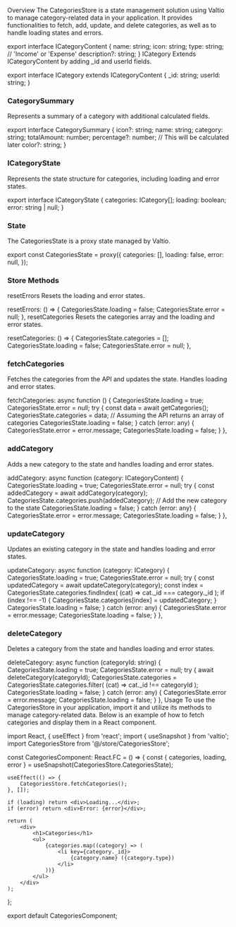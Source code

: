 Overview
The CategoriesStore is a state management solution using Valtio to manage category-related data in your application. It provides functionalities to fetch, add, update, and delete categories, as well as to handle loading states and errors.


export interface ICategoryContent {
    name: string;
    icon: string;
    type: string; // 'Income' or 'Expense'
    description?: string;
}
ICategory
Extends ICategoryContent by adding _id and userId fields.


export interface ICategory extends ICategoryContent {
    _id: string;
    userId: string;
}
### CategorySummary
Represents a summary of a category with additional calculated fields.


export interface CategorySummary {
    icon?: string;
    name: string;
    category: string;
    totalAmount: number;
    percentage?: number; // This will be calculated later
    color?: string;
}
### ICategoryState
Represents the state structure for categories, including loading and error states.


export interface ICategoryState {
    categories: ICategory[];
    loading: boolean;
    error: string | null;
}
### State
The CategoriesState is a proxy state managed by Valtio.


export const CategoriesState = proxy<ICategoryState>({
    categories: [],
    loading: false,
    error: null,
});
### Store Methods
resetErrors
Resets the loading and error states.


resetErrors: () => {
    CategoriesState.loading = false;
    CategoriesState.error = null;
},
resetCategories
Resets the categories array and the loading and error states.


resetCategories: () => {
    CategoriesState.categories = [];
    CategoriesState.loading = false;
    CategoriesState.error = null;
},
### fetchCategories
Fetches the categories from the API and updates the state. Handles loading and error states.


fetchCategories: async function () {
    CategoriesState.loading = true;
    CategoriesState.error = null;
    try {
        const data = await getCategories();
        CategoriesState.categories = data; // Assuming the API returns an array of categories
        CategoriesState.loading = false;
    } catch (error: any) {
        CategoriesState.error = error.message;
        CategoriesState.loading = false;
    }
},
### addCategory
Adds a new category to the state and handles loading and error states.


addCategory: async function (category: ICategoryContent) {
    CategoriesState.loading = true;
    CategoriesState.error = null;
    try {
        const addedCategory = await addCategory(category);
        CategoriesState.categories.push(addedCategory); // Add the new category to the state
        CategoriesState.loading = false;
    } catch (error: any) {
        CategoriesState.error = error.message;
        CategoriesState.loading = false;
    }
},
### updateCategory
Updates an existing category in the state and handles loading and error states.


updateCategory: async function (category: ICategory) {
    CategoriesState.loading = true;
    CategoriesState.error = null;
    try {
        const updatedCategory = await updateCategory(category);
        const index = CategoriesState.categories.findIndex(
            (cat) => cat._id === category._id
        );
        if (index !== -1) {
            CategoriesState.categories[index] = updatedCategory;
        }
        CategoriesState.loading = false;
    } catch (error: any) {
        CategoriesState.error = error.message;
        CategoriesState.loading = false;
    }
},
### deleteCategory
Deletes a category from the state and handles loading and error states.


deleteCategory: async function (categoryId: string) {
    CategoriesState.loading = true;
    CategoriesState.error = null;
    try {
        await deleteCategory(categoryId);
        CategoriesState.categories = CategoriesState.categories.filter(
            (cat) => cat._id !== categoryId
        );
        CategoriesState.loading = false;
    } catch (error: any) {
        CategoriesState.error = error.message;
        CategoriesState.loading = false;
    }
},
Usage
To use the CategoriesStore in your application, import it and utilize its methods to manage category-related data. Below is an example of how to fetch categories and display them in a React component.


import React, { useEffect } from 'react';
import { useSnapshot } from 'valtio';
import CategoriesStore from '@/store/CategoriesStore';

const CategoriesComponent: React.FC = () => {
    const { categories, loading, error } = useSnapshot(CategoriesStore.CategoriesState);

    useEffect(() => {
        CategoriesStore.fetchCategories();
    }, []);

    if (loading) return <div>Loading...</div>;
    if (error) return <div>Error: {error}</div>;

    return (
        <div>
            <h1>Categories</h1>
            <ul>
                {categories.map((category) => (
                    <li key={category._id}>
                        {category.name} ({category.type})
                    </li>
                ))}
            </ul>
        </div>
    );
};

export default CategoriesComponent;